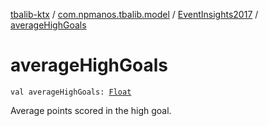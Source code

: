 [tbalib-ktx](../../index.md) / [com.npmanos.tbalib.model](../index.md) / [EventInsights2017](index.md) / [averageHighGoals](./average-high-goals.md)

# averageHighGoals

`val averageHighGoals: `[`Float`](https://kotlinlang.org/api/latest/jvm/stdlib/kotlin/-float/index.html)

Average points scored in the high goal.

